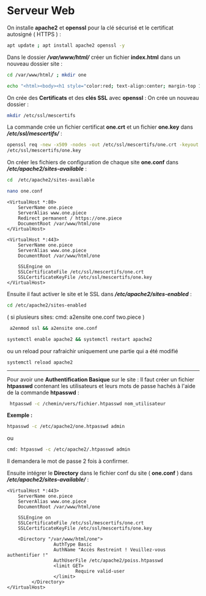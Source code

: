 # Serveur Web

On installe __apache2__ et __openssl__ pour la clé sécurisé et le certificat autosigné ( HTTPS ) :
```sh
apt update ; apt install apache2 openssl -y
```
Dans le dossier ***/var/www/html/***  créer un fichier __index.html__ dans un nouveau dossier site :
```sh
cd /var/www/html/ ; mkdir one
```

```sh
echo "<html><body><h1 style="color:red; text-align:center; margin-top 10%;" >Welcome www.one.piece</h1></body></html>" > one/index.html
``` 

On crée des __Certificats__ et des __clés SSL__ avec __openssl__  :
On crée un nouveau dossier :
```sh
mkdir /etc/ssl/mescertifs
```
La commande crée un fichier certificat __one.crt__ et un fichier __one.key__ dans ***/etc/ssl/mescertifs/*** :
```sh
openssl req -new -x509 -nodes -out /etc/ssl/mescertifs/one.crt -keyout
/etc/ssl/mescertifs/one.key
```
On créer les fichiers de configuration de chaque site __one.conf__ dans ***/etc/apache2/sites-available*** :
```sh
cd  /etc/apache2/sites-available
```

```sh
nano one.conf
```

```
<VirtualHost *:80>
	ServerName one.piece
	ServerAlias www.one.piece
	Redirect permanent / https://one.piece
	DocumentRoot /var/www/html/one
</VirtualHost>

<VirtualHost *:443>
   	ServerName one.piece
	ServerAlias www.one.piece
	DocumentRoot /var/www/html/one
 
	SSLEngine on
	SSLCertificateFile /etc/ssl/mescertifs/one.crt
	SSLCertificateKeyFile /etc/ssl/mescertifs/one.key
</VirtualHost>
```

Ensuite il faut activer le site et le SSL dans ***/etc/apache2/sites-enabled*** :
```sh
cd /etc/apache2/sites-enabled
```
( si plusieurs sites: cmd: a2ensite one.conf two.piece )
```sh
 a2enmod ssl && a2ensite one.conf
```

```sh
systemctl enable apache2 && systemctl restart apache2
```
ou un reload pour rafraichir uniquement une partie qui a été modifié
```
systemctl reload apache2
```


---
Pour avoir une __Authentification Basique__ sur le site :
Il faut créer un fichier __htpasswd__ contenant les utilisateurs et leurs mots de passe hachés à l'aide de la commande __htpasswd__ :
```sh
 htpasswd -c /chemin/vers/fichier.htpasswd nom_utilisateur
```
__Exemple :__
```sh
htpasswd -c /etc/apache2/one.htpasswd admin
```
ou
```sh
cmd: htpasswd -c /etc/apache2/.htpasswd admin
```
Il demandera le mot de passe 2 fois à confirmer.

Ensuite intégrer le __Directory__ dans le fichier conf du site ( __one.conf__ ) dans ***/etc/apache2/sites-available/*** :
```
<VirtualHost *:443>
   	ServerName one.piece
	ServerAlias www.one.piece
	DocumentRoot /var/www/html/one
 
	SSLEngine on
	SSLCertificateFile /etc/ssl/mescertifs/one.crt
	SSLCertificateKeyFile /etc/ssl/mescertifs/one.key

	<Directory "/var/www/html/one">
                 AuthType Basic
                 AuthName "Accès Restreint ! Veuillez-vous authentifier !"
                 AuthUserFile /etc/apache2/poiss.htpasswd
                 <limit GET>
                         Require valid-user
                 </limit>
         </Directory>
</VirtualHost>
```


